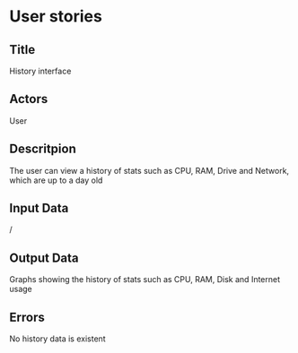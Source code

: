 # User stories

## Title

History interface

## Actors

User

## Descritpion

The user can view a history of stats such as CPU, RAM, Drive and Network, which are up to a day old

## Input Data

/

## Output Data

Graphs showing the history of stats such as CPU, RAM, Disk and Internet usage

## Errors

No history data is existent

